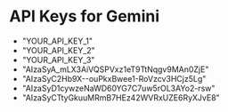 # API Keys for Gemini

- "YOUR_API_KEY_1"
- "YOUR_API_KEY_2"
- "YOUR_API_KEY_3"
- "AIzaSyA_mLX3AiVQSPVxz1eT9TtNqgv9MAn0ZjE"
- "AIzaSyC2Hb9X--ouPkxBwee1-RoVzcv3HCjz5Lg"
- "AIzaSyD1cywzeNaWD60YG7C7uw5rOL3AYo2-rsw"
- "AIzaSyCTtyGkuuMRmB7HEz42WVRxUZE6RyXJvE8"
